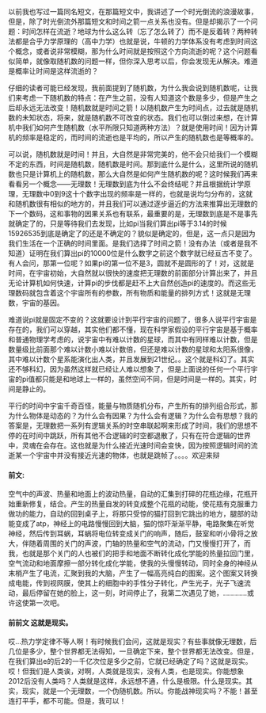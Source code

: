 以前我也写过一篇同名短文，在那篇短文中，我讲述了一个时光倒流的浪漫故事，但是，除了时光倒流外那篇短文和时间之箭一点关系也没有。但是却揭示了一个问题：时间怎样在流逝？地球为什么这么转（忘了怎么转了）而不是反着转？两种转法都是合乎力学原理的（高中力学）也就是说，牛顿的力学体系没有考虑到时间这个概念，或者说非常模糊，那为什么时间就是按照这个方向流逝的呢？这个问题看似简单，就像取随机数的问题一样，但你深入思考以后，你会发现无从解决。难道是概率让时间是这样流逝的？

仔细的读者可能已经发现，我前面提到了随机数，为什么我会说到随机数呢，让我们来考虑一下随机数的特点：在产生之前，没有人知道这个数是多少，但是产生之后却永远无法改变！随机数就是时间之箭！以随机数产生为时间点，过去就是随机数的未知状态，将来，就是随机数不可改变的状态。我们也可以倒过来想，在计算机中我们如何产生随机数（水平所限只知道两种方法）？就是使用时间！因为计算机的频率是稳定的，而时间的流逝也是平均的，所以产生的随机数也是等概率的。

可以说，随机数就是时间！并且，大自然是非常完美的，他不会只给我们一个模糊不定的东西，时间是随机数，随机数是时间。那到底什么是什么，这里所说的随机数也只是计算机上的随机数，那么大自然是如何产生随机数的呢？这时候我们再来看看另一个概念——无理数！无理数到底为什么不会终结呢？并且根据统计学原理，无理数中0到9这十个数字出现的频率是一样的，也就是说均匀分布的，这就和随机数很有相似的地方的，并且我们可以通过逐步逼近的方法来推算出无理数的下一个数码，这和事物的因果关系也有联系，最重要的是，无理数到底是不是事先就确定了的，只是等待我们去发现，比如pi当我们算出pi等于3.14的时候15926535到底是确定了的还是不确定的？貌似是确定的，但是，这一点只是因为我们生活在一个正确的时间里面。是我们选择了时间之箭！没有办法（或者是我不知道）证明在我们算出pi的10000位是什么数字之前这个数字就已经亘古不变了。有人会问，那第一位呢？如果pi的第一位不是3，圆就不是圆形的了！对，这就是时间，在宇宙初始，大自然就以很快的速度把无理数的前面部分计算出来了，并且无论计算机如何快速，计算pi的步伐都是赶不上大自然创造pi的速度的。而这些无理数码就包含着这个宇宙所有的参数，所有物质和能量的排列方式！这就是无理数，宇宙的基因。

难道说pi就是固定不变的？这就要设计到平行宇宙的问题了，很多人说平行宇宙是存在的，我们可以穿越，其实他们都不懂，现在科学家假设的平行宇宙是基于概率和普通物理学考虑的，说宇宙中有难以计数的星球，而其中有同样难以计数，但是数量级比前面那个难以计数小难以计数倍，但还是难以计数的星球和太阳系很像，其中难以计数个星系能演化出人类，并且发展到21世纪。。这个就是科幻了。其实还不够科幻，因为虽然这样就已经让人难以想象了，但是上面说的任何一个平行宇宙的pi值都只能是和地球上一样的，虽然空间不同，但是时间是一样的。其实，时间是静止的。

平行的时间中宇宙千奇百怪，能量与物质随机分布，产生所有的排列组合形式，那为什么物体是动态的？为什么会有因果？为什么会有逻辑？为什么会有思想？我的答案是，无理数把一系列有逻辑关系的时空串联起啊来形成了时间，我们的思想不停的在时间中跳跃，所有其他不合逻辑的时空都退散了，只有在符合逻辑的世界中，灵魂在会存在。这也就是为什么接近光速时间会变快，因为按照逻辑时间的流逝某一个宇宙中并没有接近光速的物体，也就是跳帧了。。。。欢迎来辩

#### 前文:

空气中的声波、热量和地面上的波动热量，自动的汇集到打碎的花瓶边缘，花瓶开始重新修复，结合。产生的热量自发的转变成整个花瓶的动能，使花瓶有克服重力做功的能力，自动的回到桌子上，将那只受惊的猫打回到它跳出的地方，腿部的动能变成了atp，神经上的电路慢慢回到大脑，猫的惊吓渐渐平静，电路聚集在听觉神经，然后传到耳蜗，耳蜗将电位转变成关门的响声，随后，鼓室和听小骨将之放大，伴随着周围的关门的声波，门轴的热量和空气的流动，门又慢慢打开了，而我，也就是那个关门的人也被们的把手和地面不断转化成化学能的热量拉回门里，空气流动和地面摩擦一部分转化成化学能，使我的头慢慢转动，同时全身的神经从末梢产生了电流，汇聚到我的大脑，产生了一幅高亮纯白的图案。这个图案又转换成电能，传到视网膜，使其上的细胞中的手性分子转化，产生光子，光子飞速流动，最后停留在她的脸上，这一刻，时间停止了，我第二次遇见了她，…………或许这使第一次吧。

#### 前前文 这就是现实。

哎…热力学定律不等人啊！有时候我们会问，这就是现实？有些事就像无理数，后几位是多少，整个世界都无法得知，一旦确定下来，整个世界都无法改变。但是，在我们算出e的后2的一千亿次位是多少之前，它就已经确定了吗？这就是现实。哎！但我们是人类诶，对啊，人类就是现实，没有人类，也是现实。你能想象2012后没有人类吗？人类就是这样，永远想不通，什么是极限。什么是现实。其实，现实，就是一个无理数，一个伪随机数。所以。你能战神现实吗？不能！甚至连打平手，都不可能。但是，我可以！
